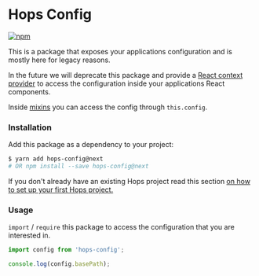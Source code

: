 # Hops Config

[![npm](https://img.shields.io/npm/v/hops-config.svg)](https://www.npmjs.com/package/hops-config)

This is a package that exposes your applications configuration and is mostly here for legacy reasons.

In the future we will deprecate this package and provide a [React context provider](https://reactjs.org/docs/context.html) to access the configuration inside your applications React components.

Inside [mixins](https://github.com/untool/untool/tree/master/packages/core#mixins) you can access the config through `this.config`.

### Installation

Add this package as a dependency to your project:

```bash
$ yarn add hops-config@next
# OR npm install --save hops-config@next
```

If you don't already have an existing Hops project read this section [on how to set up your first Hops project.](https://github.com/xing/hops/tree/wip-docs-next#quick-start)

### Usage

`import` / `require` this package to access the configuration that you are interested in.

```javascript
import config from 'hops-config';

console.log(config.basePath);
```
